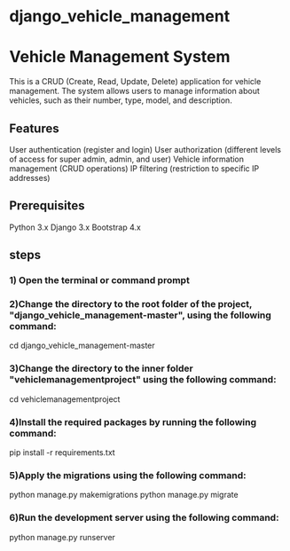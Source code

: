 # django_vehicle_management


# Vehicle Management System
This is a CRUD (Create, Read, Update, Delete) application for vehicle management. The system allows users to manage information about vehicles, such as their number, type, model, and description.

## Features
User authentication (register and login)
User authorization (different levels of access for super admin, admin, and user)
Vehicle information management (CRUD operations)
IP filtering (restriction to specific IP addresses)
## Prerequisites
Python 3.x
Django 3.x
Bootstrap 4.x
## steps
### 1) Open the terminal or command prompt
### 2)Change the directory to the root folder of the project, "django_vehicle_management-master", using the following command:
cd django_vehicle_management-master
### 3)Change the directory to the inner folder "vehiclemanagementproject" using the following command:
cd vehiclemanagementproject
### 4)Install the required packages by running the following command:
pip install -r requirements.txt
### 5)Apply the migrations using the following command:
python manage.py makemigrations
python manage.py migrate
### 6)Run the development server using the following command:
python manage.py runserver
